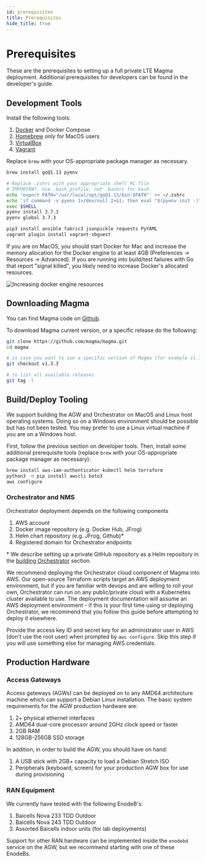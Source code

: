 ```yaml
---
id: prerequisites
title: Prerequisites
hide_title: true
---
```

# Prerequisites

These are the prerequisites to setting up a full private LTE Magma deployment.
Additional prerequisites for developers can be found in the developer's guide.

## Development Tools

Install the following tools:

1. [Docker](https://www.docker.com) and Docker Compose
2. [Homebrew](https://brew.sh/) *only* for MacOS users
3. [VirtualBox](https://www.virtualbox.org/)
4. [Vagrant](https://vagrantup.com)

Replace `brew` with your OS-appropriate package manager as necessary.

```bash
brew install go@1.13 pyenv

# Replace .zshrc with your appropriate shell RC file
# IMPORTANT: Use .bash_profile, not .bashrc for bash
echo 'export PATH="/usr/local/opt/go@1.13/bin:$PATH"' >> ~/.zshrc
echo 'if command -v pyenv 1>/dev/null 2>&1; then eval "$(pyenv init -)"; fi' >> ~/.zshrc
exec $SHELL
pyenv install 3.7.3
pyenv global 3.7.3

pip3 install ansible fabric3 jsonpickle requests PyYAML
vagrant plugin install vagrant-vbguest
```

If you are on MacOS, you should start Docker for Mac and increase the memory
allocation for the Docker engine to at least 4GB (Preferences -> Resources ->
Advanced). If you are running into build/test failures with Go that report
"signal killed", you likely need to increase Docker's allocated resources.

![Increasing docker engine resources](assets/docker-config.png)

## Downloading Magma

You can find Magma code on [Github](https://github.com/magma/magma).

To download Magma current version, or a specific release do the following:

```bash
git clone https://github.com/magma/magma.git
cd magma

# in case you want to use a specific version of Magma (for example v1.3.3)
git checkout v1.3.3

# to list all available releases
git tag -l
```

## Build/Deploy Tooling

We support building the AGW and Orchestrator on MacOS and Linux host operating
systems. Doing so on a Windows environment should be possible but has not been
tested. You may prefer to use a Linux virtual machine if you are on a Windows
host.

First, follow the previous section on developer tools. Then, install some
additional prerequisite tools (replace `brew` with your OS-appropriate package
manager as necessary):

```bash
brew install aws-iam-authenticator kubectl helm terraform
python3 -m pip install awscli boto3
aws configure
```

### Orchestrator and NMS

Orchestrator deployment depends on the following components

1. AWS account
2. Docker image repository (e.g. Docker Hub, JFrog)
3. Helm chart repository (e.g. JFrog, Github)*
4. Registered domain for Orchestrator endpoints

\* We describe setting up a private GitHub repository as a Helm repository in
the [building Orchestrator](../orc8r/deploy_build.md) section.

We recommend deploying the Orchestrator cloud component of Magma into AWS.
Our open-source Terraform scripts target an AWS deployment environment, but if
you are familiar with devops and are willing to roll your own, Orchestrator can
run on any public/private cloud with a Kubernetes cluster available to use.
The deployment documentation will assume an AWS deployment environment - if
this is your first time using or deploying Orchestrator, we recommend that you
follow this guide before attempting to deploy it elsewhere.

Provide the access key ID and secret key for an administrator user in AWS
(don't use the root user) when prompted by `aws configure`. Skip this step if
you will use something else for managing AWS credentials.

## Production Hardware

### Access Gateways

Access gateways (AGWs) can be deployed on to any AMD64 architecture machine
which can support a Debian Linux installation. The basic system requirements
for the AGW production hardware are:

1. 2+ physical ethernet interfaces
2. AMD64 dual-core processor around 2GHz clock speed or faster
3. 2GB RAM
4. 128GB-256GB SSD storage

In addition, in order to build the AGW, you should have on hand:

1. A USB stick with 2GB+ capacity to load a Debian Stretch ISO
2. Peripherals (keyboard, screen) for your production AGW box for use during
provisioning

### RAN Equipment

We currently have tested with the following EnodeB's:

1. Baicells Nova 233 TDD Outdoor
2. Baicells Nova 243 TDD Outdoor
3. Assorted Baicells indoor units (for lab deployments)

Support for other RAN hardware can be implemented inside the `enodebd` service
on the AGW, but we recommend starting with one of these EnodeBs.
